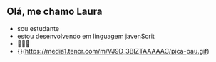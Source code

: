 ## Olá, me chamo Laura ##
- sou estudante
- estou desenvolvendo em linguagem javenScrit
- 🥇👑💸
- {}(https://media1.tenor.com/m/VJ9D_3BIZTAAAAAC/pica-pau.gif)
